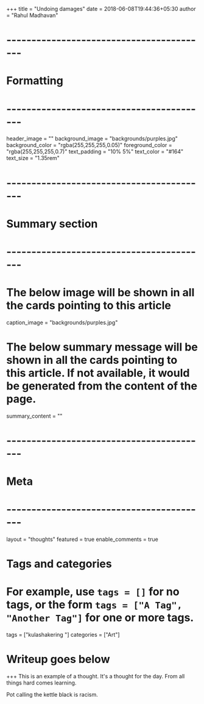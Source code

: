 +++
title = "Undoing damages"
date = 2018-06-08T19:44:36+05:30
author = "Rahul Madhavan"

# -----------------------------------------
# Formatting
# -----------------------------------------
header_image = ""
background_image = "backgrounds/purples.jpg"
background_color = "rgba(255,255,255,0.05)"
foreground_color = "rgba(255,255,255,0.7)"
text_padding = "10% 5%"
text_color = "#164"
text_size = "1.35rem"
# -----------------------------------------
# Summary section
# -----------------------------------------
# The below image will be shown in all the cards pointing to this article
caption_image = "backgrounds/purples.jpg"
# The below summary message will be shown in all the cards pointing to this article. If not available, it would be generated from the content of the page.
summary_content = ""
# -----------------------------------------
# Meta
# -----------------------------------------
layout = "thoughts"
featured = true
enable_comments = true

# Tags and categories
# For example, use `tags = []` for no tags, or the form `tags = ["A Tag", "Another Tag"]` for one or more tags.
tags = ["kulashakering "]
categories = ["Art"]

# Writeup goes below
+++
This is an example of a thought. It's a thought for the day. From all things hard comes learning.

Pot calling the kettle black is racism.